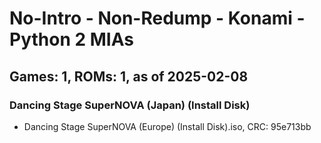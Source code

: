 # No-Intro - Non-Redump - Konami - Python 2 MIAs
## Games: 1, ROMs: 1, as of 2025-02-08

### Dancing Stage SuperNOVA (Japan) (Install Disk)
- Dancing Stage SuperNOVA (Europe) (Install Disk).iso, CRC: 95e713bb
